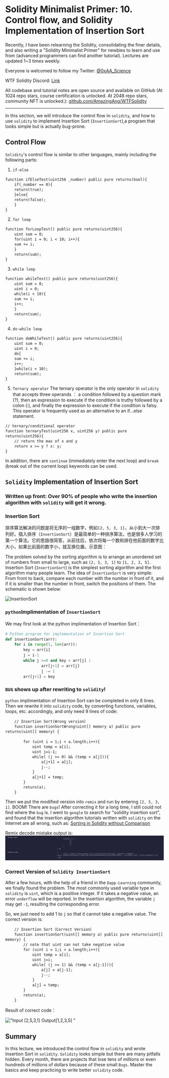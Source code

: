 # Solidity Minimalist Primer: 10. Control flow, and Solidity Implementation of Insertion Sort

Recently, I have been relearning the Solidity, consolidating the finer details, and also writing a "Solidity Minimalist Primer" for newbies to learn and use from (advanced programmers can find another tutorial). Lectures are updated 1~3 times weekly. 

Everyone is welcomed to follow my Twitter: [@0xAA_Science](https://twitter.com/0xAA_Science)

WTF Solidity Discord: [Link](https://discord.gg/5akcruXrsk)

All codebase and tutorial notes are open source and available on GitHub (At 1024 repo stars, course certification is unlocked. At 2048 repo stars, community NFT is unlocked.): [github.com/AmazingAng/WTFSolidity](https://github.com/AmazingAng/WTFSolidity)

-----
In this section, we will introduce the control flow in `solidity`, and how to use `solidity` to implement Insertion Sort (`InsertionSort`),a program that looks simple but is actually bug-prone.

## Control Flow

`Solidity`'s control flow is similar to other languages, mainly including the following parts:

1. `if-else`

```solidity
function ifElseTest(uint256 _number) public pure returns(bool){
    if(_number == 0){
	return(true);
    }else{
	return(false);
    }
}
```
2. `for loop`

```solidity
function forLoopTest() public pure returns(uint256){
    uint sum = 0;
    for(uint i = 0; i < 10; i++){
	sum += i;
    }
    return(sum);
}
```
3. `while loop`

```solidity
function whileTest() public pure returns(uint256){
    uint sum = 0;
    uint i = 0;
    while(i < 10){
	sum += i;
	i++;
    }
    return(sum);
}
```
4. `do-while loop`

```solidity
function doWhileTest() public pure returns(uint256){
    uint sum = 0;
    uint i = 0;
    do{
	sum += i;
	i++;
    }while(i < 10);
    return(sum);
}
```

5. `Ternary operator`
The ternary operator is the only operator in `solidity` that accepts three operands ： a condition followed by a question mark (?), then an expression to execute if the condition is truthy followed by a colon (:), and finally the expression to execute if the condition is falsy. This operator is frequently used as an alternative to an if...else statement.

```solidity
// ternary/conditional operator
function ternaryTest(uint256 x, uint256 y) public pure returns(uint256){
    // return the max of x and y
    return x >= y ? x: y; 
}
```

In addition, there are `continue` (immediately enter the next loop) and `break` (break out of the current loop) keywords can be used.

## `Solidity` Implementation of Insertion Sort

### Written up front: Over 90% of people who write the insertion algorithm with `solidity` will get it wrong.

### Insertion Sort

排序算法解决的问题是将无序的一组数字，例如`[2, 5, 3, 1]`，从小到大一次排列好。插入排序（`InsertionSort`）是最简单的一种排序算法，也是很多人学习的第一个算法。它的思路很简答，从前往后，依次将每一个数和排在他前面的数字比大小，如果比前面的数字小，就互换位置。示意图：

The problem solved by the sorting algorithm is to arrange an unordered set of numbers from small to large, such as `[2, 5, 3, 1]` to `[1, 2, 3, 5]`. 
Insertion Sort (`InsertionSort`) is the simplest sorting algorithm and the first algorithm many people learn. 
The idea of `InsertionSort` is very simple: From front to back, compare each number with the number in front of it, and if it is smaller than the number in front, switch the positions of them. 
The schematic is shown below:

![InsertionSort](https://i.pinimg.com/originals/92/b0/34/92b034385c440e08bc8551c97df0a2e3.gif)

### `python`Implimentation of `InsertionSort`
We may first look at the python implimentation of Insertion Sort：

```python
# Python program for implementation of Insertion Sort
def insertionSort(arr):
	for i in range(1, len(arr)):
		key = arr[i]
		j = i-1
		while j >=0 and key < arr[j] :
				arr[j+1] = arr[j]
				j -= 1
		arr[j+1] = key
```
### `BUG` shows up after rewriting to `solidity`! 
`python` implimentation of Insertion Sort can be completed in only 8 lines. 
Then we rewrite it into `solidity` code, by converting functions, variables, loops, etc. accordingly, and only need 9 lines of code:
``` solidity
    // Insertion Sort(Wrong version）
    function insertionSortWrong(uint[] memory a) public pure returns(uint[] memory) {
        
        for (uint i = 1;i < a.length;i++){
            uint temp = a[i];
            uint j=i-1;
            while( (j >= 0) && (temp < a[j])){
                a[j+1] = a[j];
                j--;
            }
            a[j+1] = temp;
        }
        return(a);
    }
```
Then we put the modified version into `remix` and run by entering `[2, 5, 3, 1]`. BOOM! There are `bugs`! 
After correcting it for a long time, I still could not find where the `bug` is. 
I went to `google` to search for "solidity insertion sort", and found that the insertion algorithm tutorials written with `solidity` on the Internet are all wrong, such as: [Sorting in Solidity without Comparison](https://medium.com/coinmonks/sorting-in-solidity-without-comparison-4eb47e04ff0d)

Remix decode mistake output is:
![10-1](./img/10-1.jpg)

### Correct Version of `Solidity InsertionSort`
After a few hours, with the help of a friend in the `Dapp-Learning` community, we finally found the problem. 
The most commonly used variable type in `solidity` is `uint`, which is a positive integer. 
If it takes a negative value, an error `underflow` will be reported. 
In the insertion algorithm, the variable `j` may get `-1`, resulting the corresponding error.

So, we just need to add 1 to `j` so that it cannot take a negative value. The correct version is:
```solidity
    // Insertion Sort（Correct Version）
    function insertionSort(uint[] memory a) public pure returns(uint[] memory) {
        // note that uint can not take negative value
        for (uint i = 1;i < a.length;i++){
            uint temp = a[i];
            uint j=i;
            while( (j >= 1) && (temp < a[j-1])){
                a[j] = a[j-1];
                j--;
            }
            a[j] = temp;
        }
        return(a);
    }
```
Result of correct code：

!["Input [2,5,3,1] Output[1,2,3,5]
"](https://images.mirror-media.xyz/publication-images/S-i6rwCMeXoi8eNJ0fRdB.png?height=300&width=554)

## Summary
In this lecture, we introduced the control flow in `solidity` and wrote Insertion Sort in `solidity`. 
`Solidity` looks simple but there are many pitfalls hidden. 
Every month, there are projects that lose tens of millions or even hundreds of millions of dollars because of these small `Bugs`. 
Master the basics and keep practicing to write better `solidity` code.
